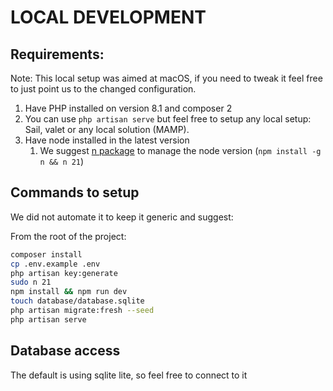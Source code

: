 # LOCAL DEVELOPMENT

## Requirements:

Note: This local setup was aimed at macOS, if you need to tweak it feel free to just point us to the changed configuration.

1. Have PHP installed on version 8.1 and composer 2
2. You can use `php artisan serve` but feel free to setup any local setup: Sail, valet or any local solution (MAMP).
3. Have node installed in the latest version
    1. We suggest [n package](https://www.npmjs.com/package/n) to manage the node version (`npm install -g n && n 21`)

## Commands to setup

We did not automate it to keep it generic and suggest:

From the root of the project:

```bash
composer install
cp .env.example .env
php artisan key:generate
sudo n 21
npm install && npm run dev
touch database/database.sqlite
php artisan migrate:fresh --seed
php artisan serve
```

## Database access

The default is using sqlite lite, so feel free to connect to it

